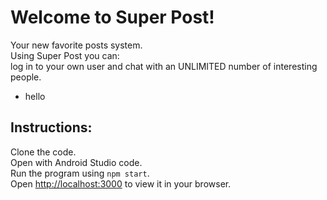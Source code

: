 # Welcome to Super Post!

Your new favorite posts system.<br /> 
Using Super Post you can:<br /> log in to your own user and chat with an UNLIMITED number of interesting people.
* hello
## Instructions:

Clone the code.<br />
Open with Android Studio code.<br />
Run the program using `npm start`.<br />
Open [http://localhost:3000](http://localhost:3000) to view it in your browser.
